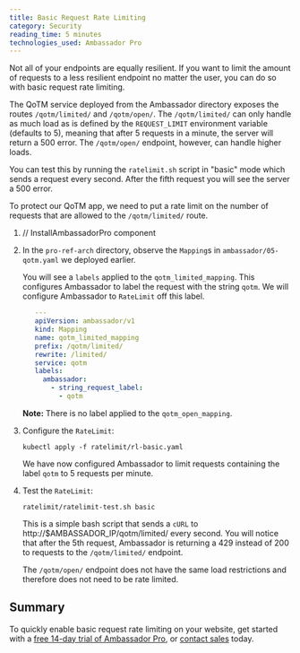 ```yaml
---
title: Basic Request Rate Limiting
category: Security
reading_time: 5 minutes
technologies_used: Ambassador Pro
---
```


Not all of your endpoints are equally resilient. If you want to limit the amount of requests to a less resilient endpoint no matter the user, you can do so with basic request rate limiting. 

The QoTM service deployed from the Ambassador directory exposes the routes `/qotm/limited/` and `/qotm/open/`. The `/qotm/limited/` can only handle as much load as is defined by the `REQUEST_LIMIT` environment variable (defaults to 5), meaning that after 5 requests in a minute, the server will return a 500 error. The `/qotm/open/` endpoint, however, can handle higher loads.

You can test this by running the `ratelimit.sh` script in "basic" mode which sends a request every second. After the fifth request you will see the server a 500 error.

To protect our QoTM app, we need to put a rate limit on the number of requests that are allowed to the `/qotm/limited/` route.

1. <install-ambassador-pro/> // InstallAmbassadorPro component

2. In the `pro-ref-arch` directory, observe the `Mapping`s in `ambassador/05-qotm.yaml` we deployed earlier.

   You will see a `labels` applied to the `qotm_limited_mapping`. This configures Ambassador to label the request with the string `qotm`. We will configure Ambassador to `RateLimit` off this label.

   ```yaml
      ---
      apiVersion: ambassador/v1
      kind: Mapping
      name: qotm_limited_mapping
      prefix: /qotm/limited/
      rewrite: /limited/
      service: qotm
      labels:
        ambassador:
          - string_request_label:
            - qotm
   ```

   **Note:** There is no label applied to the `qotm_open_mapping`.

3. Configure the `RateLimit`:

   ```
   kubectl apply -f ratelimit/rl-basic.yaml
   ```

   We have now configured Ambassador to limit requests containing the label `qotm` to 5 requests per minute.

4. Test the `RateLimit`:

   ```
   ratelimit/ratelimit-test.sh basic
   ```

   This is a simple bash script that sends a `cURL` to http://$AMBASSADOR_IP/qotm/limited/ every second. You will notice that after the 5th request, Ambassador is returning a 429 instead of 200 to requests to the `/qotm/limited/` endpoint.

   The `/qotm/open/` endpoint does not have the same load restrictions and therefore does not need to be rate limited.

## Summary
To quickly enable basic request rate limiting on your website, get started with a [free 14-day trial of Ambassador Pro](https://www.getambassador.io/pro/free-trial), or [contact sales](https://www.getambassador.io/contact) today.
